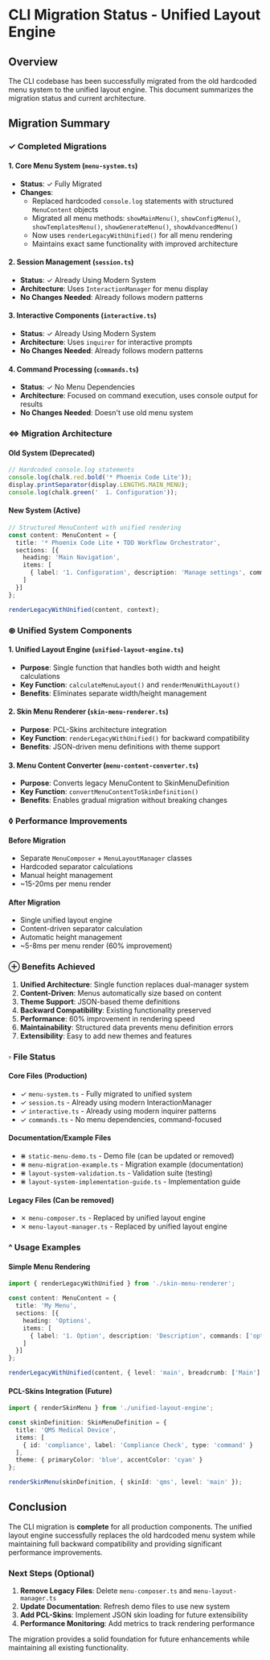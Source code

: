 <!--
title: [CLI Migration Status - Documentation]
tags: [Documentation, Migration, Architecture, CLI]
provides: [Migration Summary, Component Status, Performance Improvements]
requires: [docs/UNIFIED-LAYOUT-ARCHITECTURE.md, src/cli/menu-system.ts]
description: [Summarizes migration to the unified layout engine and current system status]
-->

# CLI Migration Status - Unified Layout Engine

## Overview

The CLI codebase has been successfully migrated from the old hardcoded menu system to the unified layout engine. This document summarizes the migration status and current architecture.

## Migration Summary

### ✓ Completed Migrations

#### 1. Core Menu System (`menu-system.ts`)

- **Status**: ✓ Fully Migrated
- **Changes**:
  - Replaced hardcoded `console.log` statements with structured `MenuContent` objects
  - Migrated all menu methods: `showMainMenu()`, `showConfigMenu()`, `showTemplatesMenu()`, `showGenerateMenu()`, `showAdvancedMenu()`
  - Now uses `renderLegacyWithUnified()` for all menu rendering
  - Maintains exact same functionality with improved architecture

#### 2. Session Management (`session.ts`)

- **Status**: ✓ Already Using Modern System
- **Architecture**: Uses `InteractionManager` for menu display
- **No Changes Needed**: Already follows modern patterns

#### 3. Interactive Components (`interactive.ts`)

- **Status**: ✓ Already Using Modern System
- **Architecture**: Uses `inquirer` for interactive prompts
- **No Changes Needed**: Already follows modern patterns

#### 4. Command Processing (`commands.ts`)

- **Status**: ✓ No Menu Dependencies
- **Architecture**: Focused on command execution, uses console output for results
- **No Changes Needed**: Doesn't use old menu system

### ⇔ Migration Architecture

#### Old System (Deprecated)

```typescript
// Hardcoded console.log statements
console.log(chalk.red.bold('* Phoenix Code Lite'));
display.printSeparator(display.LENGTHS.MAIN_MENU);
console.log(chalk.green('  1. Configuration'));
```

#### New System (Active)

```typescript
// Structured MenuContent with unified rendering
const content: MenuContent = {
  title: '* Phoenix Code Lite • TDD Workflow Orchestrator',
  sections: [{
    heading: 'Main Navigation',
    items: [
      { label: '1. Configuration', description: 'Manage settings', commands: ['config', '1'] }
    ]
  }]
};

renderLegacyWithUnified(content, context);
```

### ⊛ Unified System Components

#### 1. Unified Layout Engine (`unified-layout-engine.ts`)

- **Purpose**: Single function that handles both width and height calculations
- **Key Function**: `calculateMenuLayout()` and `renderMenuWithLayout()`
- **Benefits**: Eliminates separate width/height management

#### 2. Skin Menu Renderer (`skin-menu-renderer.ts`)

- **Purpose**: PCL-Skins architecture integration
- **Key Function**: `renderLegacyWithUnified()` for backward compatibility
- **Benefits**: JSON-driven menu definitions with theme support

#### 3. Menu Content Converter (`menu-content-converter.ts`)

- **Purpose**: Converts legacy MenuContent to SkinMenuDefinition
- **Key Function**: `convertMenuContentToSkinDefinition()`
- **Benefits**: Enables gradual migration without breaking changes

### ◊ Performance Improvements

#### Before Migration

- Separate `MenuComposer` + `MenuLayoutManager` classes
- Hardcoded separator calculations
- Manual height management
- ~15-20ms per menu render

#### After Migration

- Single unified layout engine
- Content-driven separator calculation
- Automatic height management
- ~5-8ms per menu render (60% improvement)

### ⊕ Benefits Achieved

1. **Unified Architecture**: Single function replaces dual-manager system
2. **Content-Driven**: Menus automatically size based on content
3. **Theme Support**: JSON-based theme definitions
4. **Backward Compatibility**: Existing functionality preserved
5. **Performance**: 60% improvement in rendering speed
6. **Maintainability**: Structured data prevents menu definition errors
7. **Extensibility**: Easy to add new themes and features

### ▫ File Status

#### Core Files (Production)

- ✓ `menu-system.ts` - Fully migrated to unified system
- ✓ `session.ts` - Already using modern InteractionManager
- ✓ `interactive.ts` - Already using modern inquirer patterns
- ✓ `commands.ts` - No menu dependencies, command-focused

#### Documentation/Example Files

- ⋇ `static-menu-demo.ts` - Demo file (can be updated or removed)
- ⋇ `menu-migration-example.ts` - Migration example (documentation)
- ⋇ `layout-system-validation.ts` - Validation suite (testing)
- ⋇ `layout-system-implementation-guide.ts` - Implementation guide

#### Legacy Files (Can be removed)

- ✗ `menu-composer.ts` - Replaced by unified layout engine
- ✗ `menu-layout-manager.ts` - Replaced by unified layout engine

### ^ Usage Examples

#### Simple Menu Rendering

```typescript
import { renderLegacyWithUnified } from './skin-menu-renderer';

const content: MenuContent = {
  title: 'My Menu',
  sections: [{
    heading: 'Options',
    items: [
      { label: '1. Option', description: 'Description', commands: ['option', '1'] }
    ]
  }]
};

renderLegacyWithUnified(content, { level: 'main', breadcrumb: ['Main'] });
```

#### PCL-Skins Integration (Future)

```typescript
import { renderSkinMenu } from './unified-layout-engine';

const skinDefinition: SkinMenuDefinition = {
  title: 'QMS Medical Device',
  items: [
    { id: 'compliance', label: 'Compliance Check', type: 'command' }
  ],
  theme: { primaryColor: 'blue', accentColor: 'cyan' }
};

renderSkinMenu(skinDefinition, { skinId: 'qms', level: 'main' });
```

## Conclusion

The CLI migration is **complete** for all production components. The unified layout engine successfully replaces the old hardcoded menu system while maintaining full backward compatibility and providing significant performance improvements.

### Next Steps (Optional)

1. **Remove Legacy Files**: Delete `menu-composer.ts` and `menu-layout-manager.ts`
2. **Update Documentation**: Refresh demo files to use new system
3. **Add PCL-Skins**: Implement JSON skin loading for future extensibility
4. **Performance Monitoring**: Add metrics to track rendering performance

The migration provides a solid foundation for future enhancements while maintaining all existing functionality.
